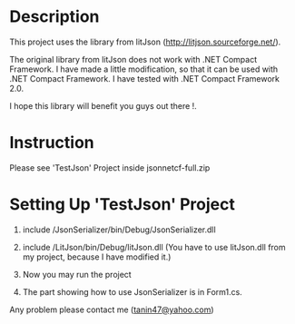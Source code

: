# Description #
This project uses the library from litJson (http://litjson.sourceforge.net/).

The original library from litJson does not work with .NET Compact Framework. I have made a little modification, so that it can be used with .NET Compact Framework. I have tested with .NET Compact Framework 2.0.

I hope this library will benefit you guys out there !.

# Instruction #
Please see 'TestJson' Project inside jsonnetcf-full.zip

# Setting Up 'TestJson' Project #

1. include /JsonSerializer/bin/Debug/JsonSerializer.dll

2. include /LitJson/bin/Debug/litJson.dll (You have to use litJson.dll from my project, because I have modified it.)

3. Now you may run the project

4. The part showing how to use JsonSerializer is in Form1.cs.

Any problem please contact me (tanin47@yahoo.com)